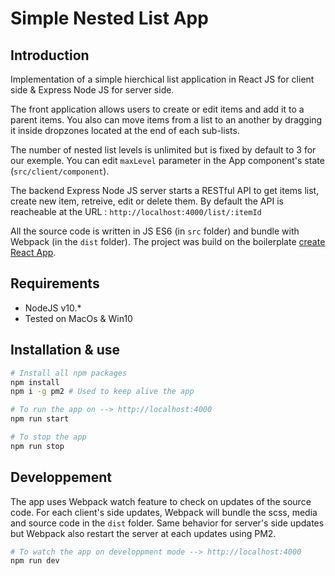 # Simple Nested List App

## Introduction
Implementation of a simple hierchical list application in React JS for client side & Express Node JS for server side.

The front application allows users to create or edit items and add it to a parent items.
You also can move items from a list to an another by dragging it inside dropzones located at the end of each sub-lists.

The number of nested list levels is unlimited but is fixed by default to 3 for our exemple. 
You can edit `maxLevel` parameter in the App component's state (`src/client/component`).


The backend Express Node JS server starts a RESTful API to get items list, create new item, retreive, edit or delete them.
By default the API is reacheable at the URL : `http://localhost:4000/list/:itemId`


All the source code is written in JS ES6 (in `src` folder) and bundle with Webpack (in the `dist` folder).
The project was build on the boilerplate [create React App](https://github.com/facebook/create-react-app).

## Requirements
- NodeJS v10.* 
- Tested on MacOs & Win10

## Installation & use

```bash
# Install all npm packages
npm install
npm i -g pm2 # Used to keep alive the app

# To run the app on --> http://localhost:4000
npm run start

# To stop the app
npm run stop
```

## Developpement

The app uses Webpack watch feature to check on updates of the source code. 
For each client's side updates, Webpack will bundle the scss, media and source code in the `dist` folder.
Same behavior for server's side updates but Webpack also restart the server at each updates using PM2.

```bash
# To watch the app on developpment mode --> http://localhost:4000
npm run dev
```
